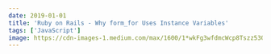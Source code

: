 ```yaml
---
date: 2019-01-01
title: 'Ruby on Rails - Why form_for Uses Instance Variables'
tags: ['JavaScript']
image: https://cdn-images-1.medium.com/max/1600/1*wkFg3wfdmcWcp8Tszz53Ow.jpeg
---
```

